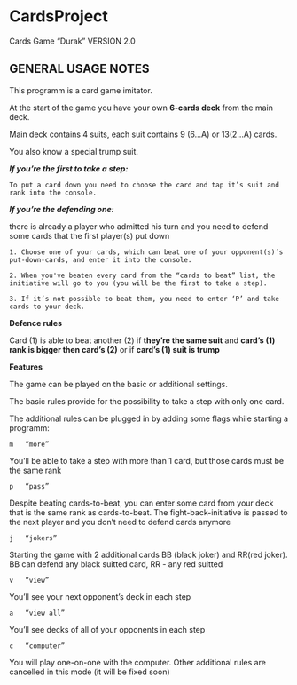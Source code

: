 # CardsProject
Cards Game “Durak” VERSION 2.0

GENERAL USAGE NOTES
-----------------------------------------------------
This programm is a card game imitator.

At the start of the game you have your own **6-cards deck** from the main deck.

Main deck contains 4 suits, each suit contains 9 (6...A) or 13(2...A) cards. 

You also know a special trump suit.


***If you’re the first to take a step:***
	
	To put a card down you need to choose the card and tap it’s suit and rank into the console. 

***If you’re the defending one:***

there is already a player who admitted his turn and you need to defend some cards that the first player(s) put down
	
	1. Choose one of your cards, which can beat one of your opponent(s)’s put-down-cards, and enter it into the console. 

	2. When you've beaten every card from the “cards to beat” list, the initiative will go to you (you will be the first to take a step).  
	
	3. If it’s not possible to beat them, you need to enter ‘P’ and take cards to your deck.
	

**Defence rules**

Card (1) is able to beat another (2) if **they’re the same suit** and **card’s (1) rank is bigger then card’s (2)** or if **card’s (1) suit is trump**

**Features**

The game can be played on the basic or additional settings.

The basic rules provide for the possibility to take a step with only one card.

The additional rules can be plugged in by adding some flags while starting a programm:

	m	“more” 
You’ll be able to take a step with more than 1 card, but those cards must be the same rank

	p	“pass”
Despite beating cards-to-beat, you can enter some card from your deck that is the same rank as cards-to-beat. The fight-back-initiative is passed to the next player and you don’t need to defend cards anymore

	j	“jokers”
Starting the game with 2 additional cards BB (black joker) and RR(red joker). BB can defend any black suitted card, RR - any red suitted

	v	“view”
You’ll see your next opponent’s deck in each step

	a	“view all”
You’ll see decks of all of your opponents in each step

	c	“computer”
You will play one-on-one with the computer. Other additional rules are cancelled in this mode (it will be fixed soon)




